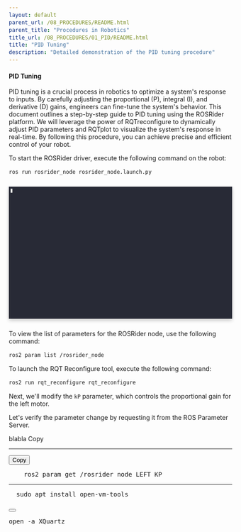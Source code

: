 ```yaml
---
layout: default
parent_url: /08_PROCEDURES/README.html
parent_title: "Procedures in Robotics"
title_url: /08_PROCEDURES/01_PID/README.html
title: "PID Tuning"
description: "Detailed demonstration of the PID tuning procedure"
---
```



#### PID Tuning

PID tuning is a crucial process in robotics to optimize a system's response to inputs. By carefully adjusting the proportional (P), integral (I), and derivative (D) gains, engineers can fine-tune the system's behavior. This document outlines a step-by-step guide to PID tuning using the ROSRider platform. We will leverage the power of RQTreconfigure to dynamically adjust PID parameters and RQTplot to visualize the system's response in real-time. By following this procedure, you can achieve precise and efficient control of your robot.

To start the ROSRider driver, execute the following command on the robot:

```bash
ros run rosrider_node rosrider_node.launch.py
```

<div style="display: flex; justify-content: space-around; margin: 25px 0;">
   <img src="../../images/rosrider_node_launch.gif" alt="ROSRider node launch" style="box-shadow: 0px 4px 8px rgba(0, 0, 0, 0.2);">
</div>

To view the list of parameters for the ROSRider node, use the following command:

```bash
ros2 param list /rosrider_node
```		

To launch the RQT Reconfigure tool, execute the following command:

```bash
ros2 run rqt_reconfigure rqt_reconfigure
```

Next, we'll modify the `kP` parameter, which controls the proportional gain for the left motor.

Let's verify the parameter change by requesting it from the ROS Parameter Server.



<div id="blob-path">
  blabla
<clipboard-copy for="blob-path" class="btn btn-sm BtnGroup-item">
  Copy
</clipboard-copy>
</div>

---

<button class="copy-button" data-clipboard-target="#code-snippet">Copy</button>
<pre id="code-snippet">
    ros2 param get /rosrider_node LEFT_KP
</pre>

---

<div class="highlight"><pre id="codecell1">
  <span></span>sudo apt install open-vm-tools
</pre>

<button class="copybtn o-tooltip--left" data-tooltip="Copy" data-clipboard-target="#codecell1"></button>

</div>



<div class="highlight-none notranslate"><div class="highlight"><pre><span></span>open -a XQuartz</pre></div>
</div>